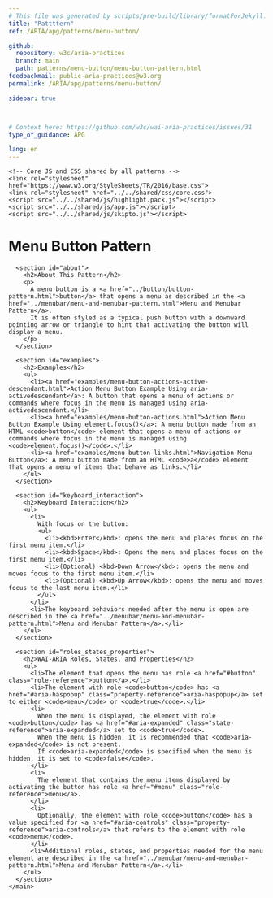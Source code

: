 ```yaml
---
# This file was generated by scripts/pre-build/library/formatForJekyll.js
title: "Pattttern"
ref: /ARIA/apg/patterns/menu-button/

github:
  repository: w3c/aria-practices
  branch: main
  path: patterns/menu-button/menu-button-pattern.html
feedbackmail: public-aria-practices@w3.org
permalink: /ARIA/apg/patterns/menu-button/

sidebar: true



# Context here: https://github.com/w3c/wai-aria-practices/issues/31
type_of_guidance: APG

lang: en
---
```



<link 
  rel="stylesheet"
  href="{{ '/content-assets/wai-aria-practices/styles.css' | relative_url }}"
>
<!-- Code highlighting styles -->
<link 
  rel="stylesheet"
  href="{{ '/ARIA/apg/example-index/css/github.css' | relative_url }}"
>

<script>
const addBodyClass = false;
const enableSidebar = true;
if (addBodyClass) document.body.classList.add(addBodyClass);
if (enableSidebar) document.body.classList.add('has-sidebar');
</script>
    

<script>
    const parentPage = window.location.pathname.match(
      /\/(patterns|practices|example-index)\//
    )?.[1];
    if (parentPage) {
      const parentHref = 'a[href*="' + parentPage + '"]';
      document.querySelector(parentHref).classList.add('active');
    }
    console.log('TODO: fix parent page nav items')
  </script>
<div>
<!DOCTYPE html>
<html lang="en">
  <head>
    <meta charset="UTF-8">
    <meta content="width=device-width, initial-scale=1.0" name="viewport">
    <title>Menu Button Pattern</title>

    <!-- Core JS and CSS shared by all patterns -->
    <link rel="stylesheet" href="https://www.w3.org/StyleSheets/TR/2016/base.css">
    <link rel="stylesheet" href="../../shared/css/core.css">
    <script src="../../shared/js/highlight.pack.js"></script>
    <script src="../../shared/js/app.js"></script>
    <script src="../../shared/js/skipto.js"></script>
  </head>
  <body>
    <main>
      <h1>Menu Button Pattern</h1>

      <section id="about">
        <h2>About This Pattern</h2>
        <p>
          A menu button is a <a href="../button/button-pattern.html">button</a> that opens a menu as described in the <a href="../menubar/menu-and-menubar-pattern.html">Menu and Menubar Pattern</a>.
          It is often styled as a typical push button with a downward pointing arrow or triangle to hint that activating the button will display a menu.
        </p>
      </section>

      <section id="examples">
        <h2>Examples</h2>
        <ul>
          <li><a href="examples/menu-button-actions-active-descendant.html">Action Menu Button Example Using aria-activedescendant</a>: A button that opens a menu of actions or commands where focus in the menu is managed using aria-activedescendant.</li>
          <li><a href="examples/menu-button-actions.html">Action Menu Button Example Using element.focus()</a>: A menu button made from an HTML <code>button</code> element that opens a menu of actions or commands where focus in the menu is managed using <code>element.focus()</code>.</li>
          <li><a href="examples/menu-button-links.html">Navigation Menu Button</a>: A menu button made from an HTML <code>a</code> element that opens a menu of items that behave as links.</li>
        </ul>
      </section>

      <section id="keyboard_interaction">
        <h2>Keyboard Interaction</h2>
        <ul>
          <li>
            With focus on the button:
            <ul>
              <li><kbd>Enter</kbd>: opens the menu and places focus on the first menu item.</li>
              <li><kbd>Space</kbd>: Opens the menu and places focus on the first menu item.</li>
              <li>(Optional) <kbd>Down Arrow</kbd>: opens the menu and moves focus to the first menu item.</li>
              <li>(Optional) <kbd>Up Arrow</kbd>: opens the menu and moves focus to the last menu item.</li>
            </ul>
          </li>
          <li>The keyboard behaviors needed after the menu is open are described in the <a href="../menubar/menu-and-menubar-pattern.html">Menu and Menubar Pattern</a>.</li>
        </ul>
      </section>

      <section id="roles_states_properties">
        <h2>WAI-ARIA Roles, States, and Properties</h2>
        <ul>
          <li>The element that opens the menu has role <a href="#button" class="role-reference">button</a>.</li>
          <li>The element with role <code>button</code> has <a href="#aria-haspopup" class="property-reference">aria-haspopup</a> set to either <code>menu</code> or <code>true</code>.</li>
          <li>
            When the menu is displayed, the element with role <code>button</code> has <a href="#aria-expanded" class="state-reference">aria-expanded</a> set to <code>true</code>.
            When the menu is hidden, it is recommended that <code>aria-expanded</code> is not present.
            If <code>aria-expanded</code> is specified when the menu is hidden, it is set to <code>false</code>.
          </li>
          <li>
            The element that contains the menu items displayed by activating the button has role <a href="#menu" class="role-reference">menu</a>.
          </li>
          <li>
            Optionally, the element with role <code>button</code> has a value specified for <a href="#aria-controls" class="property-reference">aria-controls</a> that refers to the element with role <code>menu</code>.
          </li>
          <li>Additional roles, states, and properties needed for the menu element are described in the <a href="../menubar/menu-and-menubar-pattern.html">Menu and Menubar Pattern</a>.</li>
        </ul>
      </section>
    </main>
  </body>
</html>

</div>
<script 
  src="{{ '/ARIA/apg/content/shared/js/skipto.js' | relative_url }}"
></script>
